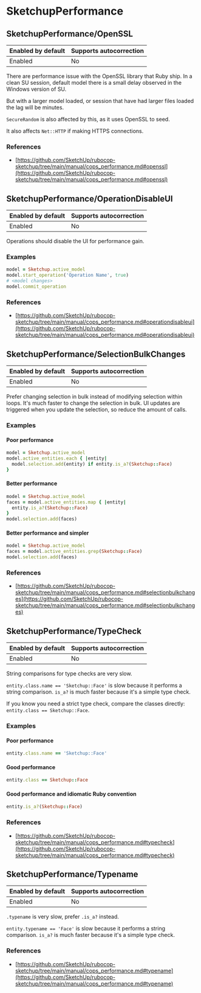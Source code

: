 # SketchupPerformance

<a name='openssl'></a>
## SketchupPerformance/OpenSSL

Enabled by default | Supports autocorrection
--- | ---
Enabled | No

There are performance issue with the OpenSSL library that Ruby ship. In
a clean SU session, default model there is a small delay observed in the
Windows version of SU.

But with a larger model loaded, or session that have had larger files
loaded the lag will be minutes.

`SecureRandom` is  also affected by this, as it uses OpenSSL to seed.

It also affects `Net::HTTP` if making HTTPS connections.

### References

* [https://github.com/SketchUp/rubocop-sketchup/tree/main/manual/cops_performance.md#openssl](https://github.com/SketchUp/rubocop-sketchup/tree/main/manual/cops_performance.md#openssl)

<a name='operationdisableui'></a>
## SketchupPerformance/OperationDisableUI

Enabled by default | Supports autocorrection
--- | ---
Enabled | No

Operations should disable the UI for performance gain.

### Examples

```ruby
model = Sketchup.active_model
model.start_operation('Operation Name', true)
# <model changes>
model.commit_operation
```

### References

* [https://github.com/SketchUp/rubocop-sketchup/tree/main/manual/cops_performance.md#operationdisableui](https://github.com/SketchUp/rubocop-sketchup/tree/main/manual/cops_performance.md#operationdisableui)

<a name='selectionbulkchanges'></a>
## SketchupPerformance/SelectionBulkChanges

Enabled by default | Supports autocorrection
--- | ---
Enabled | No

Prefer changing selection in bulk instead of modifying selection within
loops. It's much faster to change the selection in bulk. UI updates are
triggered when you update the selection, so reduce the amount of calls.

### Examples

#### Poor performance

```ruby
model = Sketchup.active_model
model.active_entities.each { |entity|
  model.selection.add(entity) if entity.is_a?(Sketchup::Face)
}
```
#### Better performance

```ruby
model = Sketchup.active_model
faces = model.active_entities.map { |entity|
  entity.is_a?(Sketchup::Face)
}
model.selection.add(faces)
```
#### Better performance and simpler

```ruby
model = Sketchup.active_model
faces = model.active_entities.grep(Sketchup::Face)
model.selection.add(faces)
```

### References

* [https://github.com/SketchUp/rubocop-sketchup/tree/main/manual/cops_performance.md#selectionbulkchanges](https://github.com/SketchUp/rubocop-sketchup/tree/main/manual/cops_performance.md#selectionbulkchanges)

<a name='typecheck'></a>
## SketchupPerformance/TypeCheck

Enabled by default | Supports autocorrection
--- | ---
Enabled | No

String comparisons for type checks are very slow.

`entity.class.name == 'Sketchup::Face'` is slow because it performs a
string comparison. `is_a?` is much faster because it's a simple type
check.

If you know you need a strict type check, compare the classes directly:
`entity.class == Sketchup::Face`.

### Examples

#### Poor performance

```ruby
entity.class.name == 'Sketchup::Face'
```
#### Good performance

```ruby
entity.class == Sketchup::Face
```
#### Good performance and idiomatic Ruby convention

```ruby
entity.is_a?(Sketchup::Face)
```

### References

* [https://github.com/SketchUp/rubocop-sketchup/tree/main/manual/cops_performance.md#typecheck](https://github.com/SketchUp/rubocop-sketchup/tree/main/manual/cops_performance.md#typecheck)

<a name='typename'></a>
## SketchupPerformance/Typename

Enabled by default | Supports autocorrection
--- | ---
Enabled | No

`.typename` is very slow, prefer `.is_a?` instead.

`entity.typename == 'Face'` is slow because it performs a string
comparison. `is_a?` is much faster because it's a simple type check.

### References

* [https://github.com/SketchUp/rubocop-sketchup/tree/main/manual/cops_performance.md#typename](https://github.com/SketchUp/rubocop-sketchup/tree/main/manual/cops_performance.md#typename)

